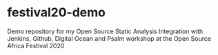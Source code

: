 # festival20-demo
Demo repository for my Open Source Static Analysis Integration with Jenkins, Github, Digital Ocean and Psalm  workshop at the Open Source Africa Festival 2020

